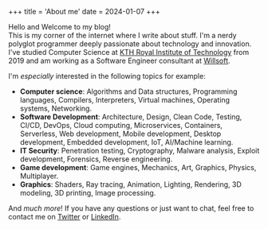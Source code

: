 +++
title = 'About me'
date = 2024-01-07
+++

Hello and Welcome to my blog! \
This is my corner of the internet where I write about stuff.
I'm a nerdy polyglot programmer deeply passionate about technology and innovation.
I've studied Computer Science at [KTH Royal Institute of Technology](https://www.kth.se/en) from 2019 and am working as a Software Engineer consultant at [Willsoft](https://www.linkedin.com/company/willsoft-it).

I'm *especially* interested in the following topics for example:
- **Computer science**: Algorithms and Data structures, Programming languages, Compilers, Interpreters, Virtual machines, Operating systems, Networking.
- **Software Development**: Architecture, Design, Clean Code, Testing, CI/CD, DevOps, Cloud computing, Microservices, Containers, Serverless, Web development, Mobile development, Desktop development, Embedded development, IoT, AI/Machine learning.
- **IT Security**: Penetration testing, Cryptography, Malware analysis, Exploit development, Forensics, Reverse engineering.
- **Game development**: Game engines, Mechanics, Art, Graphics, Physics, Multiplayer.
- **Graphics**: Shaders, Ray tracing, Animation, Lighting, Rendering, 3D modeling, 3D printing, Image processing.

And *much more*!
If you have any questions or just want to chat, feel free to contact me on [Twitter](https://twitter.com/WilliamRagstad) or [LinkedIn](https://www.linkedin.com/in/william-ragstad/).
